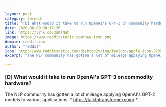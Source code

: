 ```yaml
---

layout: post
category: threads
title: "[D] What would it take to run OpenAI's GPT-3 on commodity hardware?"
date: 2020-06-09 00:17:36
link: https://vrhk.co/3dKlNqh
image: https://www.redditstatic.com/new-icon.png
domain: reddit.com
author: "reddit"
icon: http://www.redditstatic.com/desktop2x/img/favicon/apple-icon-57x57.png
excerpt: "The NLP community has gotten a lot of mileage applying OpenAI's GPT-2 models to various applications: * <https://talktotransformer.com/> *..."

---
```


### [D] What would it take to run OpenAI's GPT-3 on commodity hardware?

The NLP community has gotten a lot of mileage applying OpenAI's GPT-2 models to various applications: * <https://talktotransformer.com/> *...